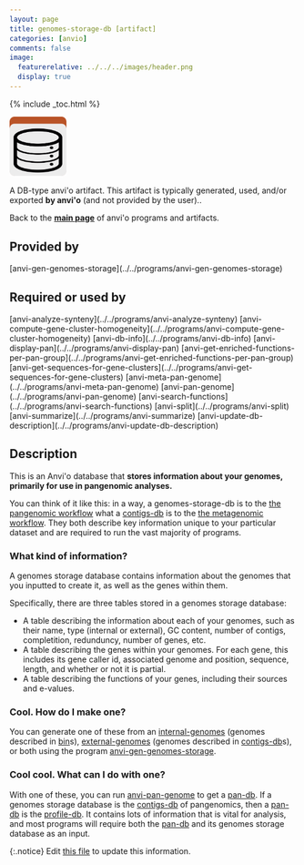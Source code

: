 ```yaml
---
layout: page
title: genomes-storage-db [artifact]
categories: [anvio]
comments: false
image:
  featurerelative: ../../../images/header.png
  display: true
---
```



{% include _toc.html %}


<img src="../../images/icons/DB.png" alt="DB" style="width:100px; border:none" />

A DB-type anvi'o artifact. This artifact is typically generated, used, and/or exported **by anvi'o** (and not provided by the user)..

Back to the **[main page](../../)** of anvi'o programs and artifacts.

## Provided by


<p style="text-align: left" markdown="1"><span class="artifact-p">[anvi-gen-genomes-storage](../../programs/anvi-gen-genomes-storage)</span></p>


## Required or used by

<p style="text-align: left" markdown="1"><span class="artifact-r">[anvi-analyze-synteny](../../programs/anvi-analyze-synteny)</span> <span class="artifact-r">[anvi-compute-gene-cluster-homogeneity](../../programs/anvi-compute-gene-cluster-homogeneity)</span> <span class="artifact-r">[anvi-db-info](../../programs/anvi-db-info)</span> <span class="artifact-r">[anvi-display-pan](../../programs/anvi-display-pan)</span> <span class="artifact-r">[anvi-get-enriched-functions-per-pan-group](../../programs/anvi-get-enriched-functions-per-pan-group)</span> <span class="artifact-r">[anvi-get-sequences-for-gene-clusters](../../programs/anvi-get-sequences-for-gene-clusters)</span> <span class="artifact-r">[anvi-meta-pan-genome](../../programs/anvi-meta-pan-genome)</span> <span class="artifact-r">[anvi-pan-genome](../../programs/anvi-pan-genome)</span> <span class="artifact-r">[anvi-search-functions](../../programs/anvi-search-functions)</span> <span class="artifact-r">[anvi-split](../../programs/anvi-split)</span> <span class="artifact-r">[anvi-summarize](../../programs/anvi-summarize)</span> <span class="artifact-r">[anvi-update-db-description](../../programs/anvi-update-db-description)</span></p>

## Description

This is an Anvi'o database that **stores information about your genomes, primarily for use in pangenomic analyses.**

You can think of it like this: in a way, a genomes-storage-db is to the [the pangenomic workflow](http://merenlab.org/2016/11/08/pangenomics-v2/#generating-an-anvio-genomes-storage) what a <span class="artifact-n">[contigs-db](/software/anvio/help/artifacts/contigs-db)</span> is to the [the metagenomic workflow](http://merenlab.org/2016/06/22/anvio-tutorial-v2/). They both describe key information unique to your particular dataset and are required to run the vast majority of programs. 

### What kind of information? 

A genomes storage database contains information about the genomes that you inputted to create it, as well as the genes within them. 

Specifically, there are three tables stored in a genomes storage database: 

* A table describing the information about each of your genomes, such as their name, type (internal or external), GC content, number of contigs, completition, redunduncy, number of genes, etc. 
* A table describing the genes within your genomes. For each gene, this includes its gene caller id, associated genome and position, sequence, length, and whether or not it is partial. 
* A table describing the functions of your genes, including their sources and e-values. 

### Cool. How do I make one? 

You can generate one of these from an <span class="artifact-n">[internal-genomes](/software/anvio/help/artifacts/internal-genomes)</span> (genomes described in <span class="artifact-n">[bin](/software/anvio/help/artifacts/bin)</span>s), <span class="artifact-n">[external-genomes](/software/anvio/help/artifacts/external-genomes)</span> (genomes described in <span class="artifact-n">[contigs-db](/software/anvio/help/artifacts/contigs-db)</span>s), or both using the program <span class="artifact-n">[anvi-gen-genomes-storage](/software/anvio/help/programs/anvi-gen-genomes-storage)</span>. 

### Cool cool. What can I do with one? 

With one of these, you can run <span class="artifact-n">[anvi-pan-genome](/software/anvio/help/programs/anvi-pan-genome)</span> to get a <span class="artifact-n">[pan-db](/software/anvio/help/artifacts/pan-db)</span>. If a genomes storage database is the <span class="artifact-n">[contigs-db](/software/anvio/help/artifacts/contigs-db)</span> of pangenomics, then a <span class="artifact-n">[pan-db](/software/anvio/help/artifacts/pan-db)</span> is the <span class="artifact-n">[profile-db](/software/anvio/help/artifacts/profile-db)</span>. It contains lots of information that is vital for analysis, and most programs will require both the <span class="artifact-n">[pan-db](/software/anvio/help/artifacts/pan-db)</span> and its genomes storage database as an input. 


{:.notice}
Edit [this file](https://github.com/merenlab/anvio/tree/master/anvio/docs/artifacts/genomes-storage-db.md) to update this information.

